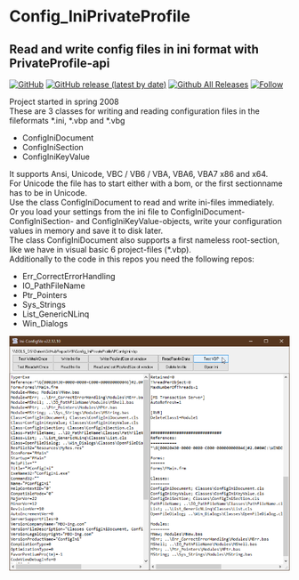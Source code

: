 # Config_IniPrivateProfile  
## Read and write config files in ini format with PrivateProfile-api  

[![GitHub](https://img.shields.io/github/license/OlimilO1402/Config_IniPrivateProfile?style=plastic)](https://github.com/OlimilO1402/Config_IniPrivateProfile/blob/master/LICENSE) 
[![GitHub release (latest by date)](https://img.shields.io/github/v/release/OlimilO1402/Config_IniPrivateProfile?style=plastic)](https://github.com/OlimilO1402/Config_IniPrivateProfile/releases/latest) 
[![Github All Releases](https://img.shields.io/github/downloads/OlimilO1402/Config_IniPrivateProfile/total.svg)](https://github.com/OlimilO1402/Config_IniPrivateProfile/releases/download/v1.11.22/ConfigIni_v1.11.22.zip) 
[![Follow](https://img.shields.io/github/followers/OlimilO1402.svg?style=social&label=Follow&maxAge=2592000)](https://github.com/OlimilO1402/Config_IniPrivateProfile/watchers) 

Project started in spring 2008  
These are 3 classes for writing and reading configuration files in the fileformats *.ini, *.vbp and *.vbg
* ConfigIniDocument 
* ConfigIniSection 
* ConfigIniKeyValue 
  
It supports Ansi, Unicode, VBC / VB6 / VBA, VBA6, VBA7 x86 and x64.  
For Unicode the file has to start either with a bom, or the first sectionname has to be in Unicode.  
Use the class ConfigIniDocument to read and write ini-files immediately.  
Or you load your settings from the ini file to ConfigIniDocument- ConfigIniSection- and ConfigIniKeyValue-objects, write your configuration values in memory and save it to disk later.  
The class ConfigIniDocument also supports a first nameless root-section, like we have in visual basic 6 project-files (*.vbp).  
Additionally to the code in this repos you need the following repos:  
* Err_CorrectErrorHandling  
* IO_PathFileName  
* Ptr_Pointers  
* Sys_Strings  
* List_GenericNLinq  
* Win_Dialogs  

![ConfigIni Image](Resources/ConfigIni.png "ConfigIni Image")
